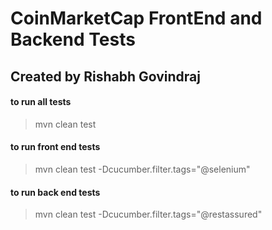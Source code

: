 # CoinMarketCap FrontEnd and Backend Tests
## Created by Rishabh Govindraj

#### to run all tests
>mvn clean test

#### to run front end tests
>mvn clean test -Dcucumber.filter.tags="@selenium"

#### to run back end tests
>mvn clean test -Dcucumber.filter.tags="@restassured"